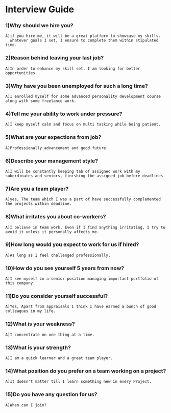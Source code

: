 # Interview Guide

### 1)Why should we hire you?
```
A)if you hire me, it will be a great platform to showcase my skills.
  whatever goals I set, I ensure to complete them within stipulated time.
```

### 2)Reason behind leaving your last job?
```
A)In order to enhance my skill set, I am looking for better opportunities.
```

### 3)Why have you been unemployed for such a long time?
```
A)I enrolled myself for some advanced personality development course along with some freelance work.
```

### 4)Tell me your ability to work under pressure?
```
A)I keep myself calm and focus on multi tasking while being patient.
```

### 5)What are your expections from job?
```
A)Professionally advancement and good future.
```

### 6)Describe your management style?
```
A)I will be constantly keeping tab of assigned work with my subordinates and seniors, finishing the assigned job before deadlines.
```

### 7)Are you a team player?
```
A)yes, The team which I was a part of have successfully complemented the projects within deadline.
```

### 8)What irritates you about co-workers?
```
A)I believe in team work. Even if I find anything irritating, I try to avoid it unless it personally affects me.
```

### 9)How long would you expect to work for us if hired?
```
A)As long as I feel challenged professionally.
```

### 10)How do you see yourself 5 years from now?
```
A)I see myself in a senior position managing important portfolio of this company.
```

### 11)Do you consider yourself successful?
```
A)Yes, Apart from appraisals I think I have earned a bunch of good colleagues in my life.
```

### 12)What is your weakness?
```
A)I concentrate on one thing at a time.
```

### 13)What is your strength?
```
A)I am a quick learner and a great team player.
```

### 14)What position do you prefer on a team working on a project?
```
A)It doesn't matter till I learn something new in every Project.
```

### 15)Do you have any question for us?
```
A)When can I join?
```

